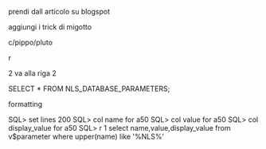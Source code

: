 
prendi dall articolo su blogspot

aggiungi i trick di migotto

c/pippo/pluto

r

2
va alla riga 2




SELECT * FROM NLS_DATABASE_PARAMETERS;

formatting

SQL> set lines 200
SQL> col name for a50
SQL> col value for a50
SQL> col display_value for a50
SQL> r
  1  select name,value,display_value from v$parameter where upper(name) like '%NLS%'


